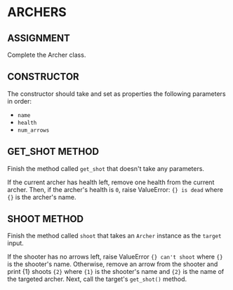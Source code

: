 # ARCHERS

## ASSIGNMENT

Complete the Archer class.

## CONSTRUCTOR

The constructor should take and set as properties the following parameters in order:

- `name`
- `health`
- `num_arrows`

## GET_SHOT METHOD

Finish the method called `get_shot` that doesn't take any parameters.

If the current archer has health left, remove one health from the current archer. Then, if the archer's health is `0`, raise ValueError: `{} is dead` where `{}` is the archer's name.

## SHOOT METHOD

Finish the method called `shoot` that takes an `Archer` instance as the `target` input.

If the shooter has no arrows left, raise ValueError `{} can't shoot` where `{}` is the shooter's name. Otherwise, remove an arrow from the shooter and print {1} shoots `{2}` where `{1}` is the shooter's name and `{2}` is the name of the targeted archer. Next, call the target's `get_shot()` method.
